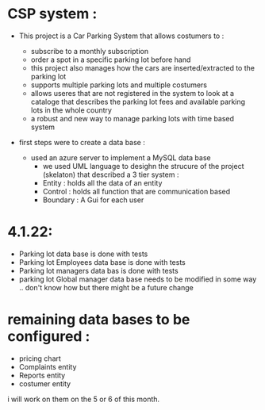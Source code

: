 # CSP system :
* This project is a Car Parking System that allows costumers to :
  * subscribe to a monthly subscription
  * order a spot in a specific parking lot before hand 
  * this project also manages how the cars are inserted/extracted to the parking lot 
  * supports multiple parking lots and multiple costumers 
  * allows useres that are not registered in the system to look at a cataloge that describes the parking lot fees and available parking lots in the whole country 
  * a robust and new way to manage parking lots with time based system 


* first steps were to create a data base :
   * used an azure server to implement a MySQL data base 
     * we used UML language to desighn the strucure of the project (skelaton) that described a 3 tier system :
      * Entity : holds all the data of an entity 
      * Control : holds all function that are communication based 
      * Boundary : A Gui for each user 
     
# 4.1.22:
* Parking lot data base is done with tests  
*  Parking lot Employees data base is done with tests 
* Parking lot managers data bas is done with tests
* parking lot Global manager data base needs to be modified in some way .. don't know how but there might be a future change

# remaining data bases to be configured :
* pricing chart 
* Complaints entity 
* Reports entity
* costumer entity

i will work on them on the 5 or 6 of this month. 


